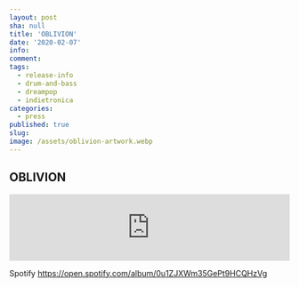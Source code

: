 ```yaml
---
layout: post
sha: null
title: 'OBLIVION'
date: '2020-02-07'
info: 
comment: 
tags:
  - release-info
  - drum-and-bass
  - dreampop
  - indietronica
categories:
  - press
published: true
slug: 
image: /assets/oblivion-artwork.webp
---
```


## OBLIVION

<iframe style="border: 0; width: 100%; height: 120px;" src="https://bandcamp.com/EmbeddedPlayer/album=219194279/size=large/bgcol=333333/linkcol=e99708/tracklist=false/artwork=small/transparent=true/" seamless><a href="https://sparkdnb.bandcamp.com/album/oblivion">OBLIVION by SFSQ</a></iframe>


Spotify
https://open.spotify.com/album/0u1ZJXWm35GePt9HCQHzVg